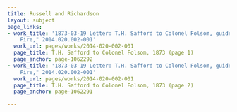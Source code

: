 ```yaml
---
title: Russell and Richardson
layout: subject
page_links:
- work_title: '1873-03-19 Letter: T.H. Safford to Colonel Folsom, guidebooks, "Boston
    Fire," 2014.020.002-001'
  work_url: pages/works/2014-020-002-001
  page_title: T.H. Safford to Colonel Folsom, 1873 (page 1)
  page_anchor: page-1062292
- work_title: '1873-03-19 Letter: T.H. Safford to Colonel Folsom, guidebooks, "Boston
    Fire," 2014.020.002-001'
  work_url: pages/works/2014-020-002-001
  page_title: T.H. Safford to Colonel Folsom, 1873 (page 2)
  page_anchor: page-1062291

---
```

